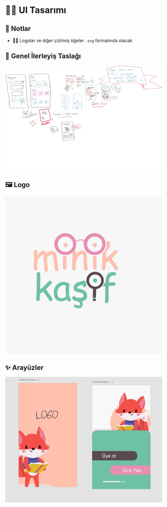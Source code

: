 # 👩‍🎨 UI Tasarımı

## 📝 Notlar

* 👷‍♀️ Logolar ve diğer çizilmiş öğeler `.svg` formatında olacak

## 🐾 Genel İlerleyiş Taslağı

![](../.gitbook/assets/ui_taslak.jpeg)

## 🖼️ Logo

![](../.gitbook/assets/logo.jpeg)

## ✨ Arayüzler

![](../.gitbook/assets/uisample.jpeg)

